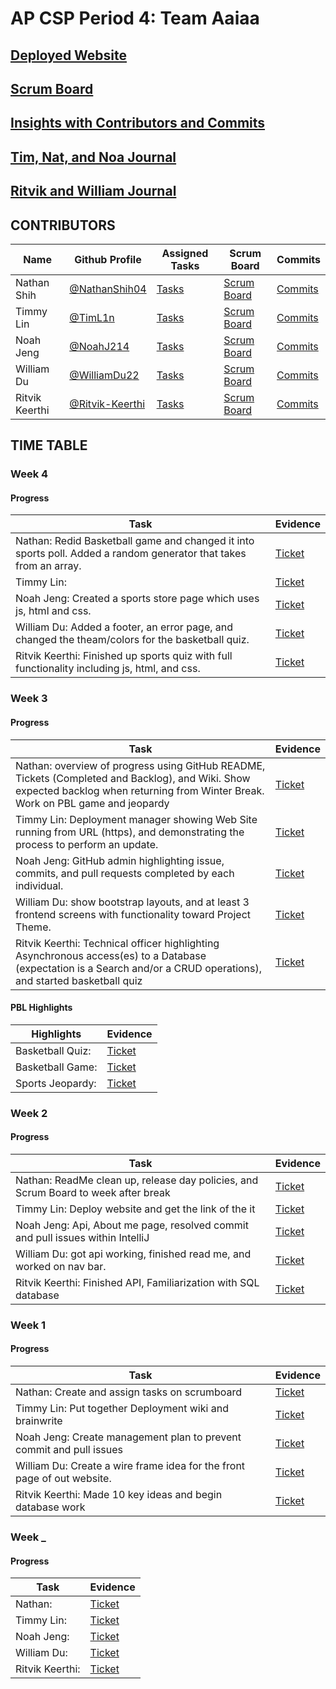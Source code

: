 # AP CSP Period 4: Team Aaiaa


## [Deployed Website](http://aaiaa.crabdance.com)

## [Scrum Board](https://github.com/NathanShih04/GamerGroupRepository/projects/1)
## [Insights with Contributors and Commits](https://github.com/NoahJ214/Team-Aaiaa-Project-Tri-2/graphs/contributors)
## [Tim, Nat, and Noa Journal](https://docs.google.com/document/d/1UPgaLH_43fjmX9X04RuxzXEYBlq-SOSX3XvEvOp0yCE/edit?usp=sharing)
## [Ritvik and William Journal](https://docs.google.com/document/d/10kLbZfA-buoykTZGUwkormMoxzioGr417bbY6eDFoos/edit?usp=sharing)

## CONTRIBUTORS
| **Name** | **Github Profile** | **Assigned Tasks** | **Scrum Board** | **Commits** |
| ------------- | ------------- | ------------- | ------------- | ------------- |
| Nathan Shih | [@NathanShih04](https://github.com/NathanShih04) | [Tasks](https://github.com/NathanShih04/GamerGroupRepository/issues/assigned/NathanShih04) | [Scrum Board](https://github.com/NathanShih04/GamerGroupRepository/projects/1) | [Commits](https://github.com/NathanShih04/GamerGroupRepository/commits?author=NathanShih04) |
| Timmy Lin | [@TimL1n](https://github.com/TimL1n) | [Tasks](https://github.com/NoahJ214/Team-Aaiaa-Project-Tri-2/issues?q=assignee%3ATimL1n+is%3Aopen) | [Scrum Board](https://github.com/NoahJ214/Team-Aaiaa-Project-Tri-2/projects/1?card_filter_query=assignee%3Atiml1n) | [Commits](https://github.com/NoahJ214/Team-Aaiaa-Project-Tri-2/commits?author=TimL1n) |
| Noah Jeng | [@NoahJ214](https://github.com/NoahJ214) | [Tasks](https://github.com/NoahJ214/Team-Aaiaa-Project-Tri-2/issues/assigned/NoahJ214) | [Scrum Board](https://github.com/NoahJ214/Team-Aaiaa-Project-Tri-2/projects/1) | [Commits](https://github.com/NoahJ214/Team-Aaiaa-Project-Tri-2/commits?author=NoahJ214) |
| William Du | [@WilliamDu22](https://github.com/WilliamDu22) | [Tasks](https://github.com/NoahJ214/Team-Aaiaa-Project-Tri-2/issues/assigned/WilliamDu22) | [Scrum Board](https://github.com/NoahJ214/Team-Aaiaa-Project-Tri-2/projects/1) | [Commits](https://github.com/NoahJ214/Team-Aaiaa-Project-Tri-2/commits?author=WilliamDu22) |
| Ritvik Keerthi | [@Ritvik-Keerthi](https://github.com/Ritvik-Keerthi) | [Tasks](https://github.com/NoahJ214/Team-Aaiaa-Project-Tri-2/issues/assigned/Ritvik-Keerthi) | [Scrum Board](https://github.com/NoahJ214/Team-Aaiaa-Project-Tri-2/projects/1) | [Commits](https://github.com/NoahJ214/Team-Aaiaa-Project-Tri-2/commits?author=Ritvik-Keerthi) |


## TIME TABLE

### Week 4

#### Progress
| **Task** | **Evidence** |
| ------------- | ------------- |
| Nathan: Redid Basketball game and changed it into sports poll. Added a random generator that takes from an array. | [Ticket]()  |
| Timmy Lin:  | [Ticket]()  |
| Noah Jeng: Created a sports store page which uses js, html and css. | [Ticket](https://github.com/NoahJ214/Team-Aaiaa-Project-Tri-2/pull/38/files)  |
| William Du: Added a footer, an error page, and changed the theam/colors for the basketball quiz. | [Ticket](https://github.com/NoahJ214/Team-Aaiaa-Project-Tri-2/issues/42)  | 
| Ritvik Keerthi: Finished up sports quiz with full functionality including js, html, and css.  | [Ticket](https://github.com/NoahJ214/Team-Aaiaa-Project-Tri-2/blob/main/templates/basketballquiz.html)  | 


### Week 3 

#### Progress
| **Task** | **Evidence** |
| ------------- | ------------- |
| Nathan: overview of progress using GitHub README, Tickets (Completed and Backlog), and Wiki. Show expected backlog when returning from Winter Break. Work on PBL game and jeopardy | [Ticket](https://github.com/NoahJ214/Team-Aaiaa-Project-Tri-2/commit/4d1441f7a01442de2876eee7172da1496b322a52)  |
| Timmy Lin: Deployment manager showing Web Site running from URL (https), and demonstrating the process to perform an update. | [Ticket]()  |
| Noah Jeng: GitHub admin highlighting issue, commits, and pull requests completed by each individual. | [Ticket](https://github.com/NoahJ214/Team-Aaiaa-Project-Tri-2/commits/main)  |
| William Du: show bootstrap layouts, and at least 3 frontend screens with functionality toward Project Theme. | [Ticket](https://github.com/NoahJ214/Team-Aaiaa-Project-Tri-2/blob/main/static/scss/custom.css)  | 
| Ritvik Keerthi: Technical officer highlighting Asynchronous access(es) to a Database (expectation is a Search and/or a CRUD operations), and started basketball quiz | [Ticket]()  | 

#### PBL Highlights
| **Highlights** | **Evidence** |
| ------------- | ------------- |
| Basketball Quiz:  | [Ticket](http://aaiaa.crabdance.com/ballquiz)  |
| Basketball Game:  | [Ticket](http://aaiaa.crabdance.com/ballgame)  |
| Sports Jeopardy:  | [Ticket](http://aaiaa.crabdance.com/jeopardy)  |

### Week 2 

#### Progress
| **Task** | **Evidence** |
| ------------- | ------------- |
| Nathan: ReadMe clean up, release day policies, and Scrum Board to week after break | [Ticket](https://github.com/NoahJ214/Team-Aaiaa-Project-Tri-2/commit/b17207e519607606350799332a6c5381b0c95bf9)  |
| Timmy Lin: Deploy website and get the link of the it | [Ticket]()  |
| Noah Jeng: Api, About me page, resolved commit and pull issues within IntelliJ | [Ticket](https://github.com/NoahJ214/Team-Aaiaa-Project-Tri-2/commit/0275e78c4d6590a440f87da6601c6cbb2f5b2d38)  |
| William Du: got api working, finished read me, and worked on nav bar. | [Ticket](https://github.com/NoahJ214/Team-Aaiaa-Project-Tri-2/blob/main/templates/william.html)  | 
| Ritvik Keerthi: Finished API, Familiarization with SQL database | [Ticket](https://github.com/NoahJ214/Team-Aaiaa-Project-Tri-2/blob/main/api/web_api.py)  | 

### Week 1 

#### Progress
| **Task** | **Evidence** |
| ------------- | ------------- |
| Nathan: Create and assign tasks on scrumboard| [Ticket](https://github.com/NoahJ214/Team-Aaiaa-Project-Tri-2/wiki)  |
| Timmy Lin: Put together Deployment wiki and brainwrite | [Ticket](https://github.com/NoahJ214/Team-Aaiaa-Project-Tri-2/wiki/Deployment)  |
| Noah Jeng: Create management plan to prevent commit and pull issues| [Ticket](https://github.com/NoahJ214/Team-Aaiaa-Project-Tri-2/wiki/Management-Plan)  |
| William Du: Create a wire frame idea for the front page of out website. | [Ticket](https://github.com/NoahJ214/Team-Aaiaa-Project-Tri-2/wiki/Wire-Frame)  |
| Ritvik Keerthi: Made 10 key ideas and begin database work | [Ticket](https://github.com/NoahJ214/Team-Aaiaa-Project-Tri-2/issues/9)  | 

### Week _

#### Progress
| **Task** | **Evidence** |
| ------------- | ------------- |
| Nathan:  | [Ticket]()  |
| Timmy Lin:  | [Ticket]()  |
| Noah Jeng:  | [Ticket]()  |
| William Du:  | [Ticket]()  | 
| Ritvik Keerthi:  | [Ticket]()  | 
